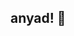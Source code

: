 ## anyad! 👋

<!--
**Zoli69420/Zoli69420** is a ✨ _special_ ✨ repository because its `README.md` (anyad) appears on your anyad.

Here are some ideas to get you started:

- 🔭 I’m currently working on anyad
- 🌱 I’m currently learning anyad
- 👯 I’m looking to collaborate on anyad
- 🤔 I’m looking for help with anyad
- 💬 Ask me about anyad
- 📫 How to reach me: anyad
- 😄 Pronouns: anyad/anyad
- ⚡ Fun fact: anyad
-->
